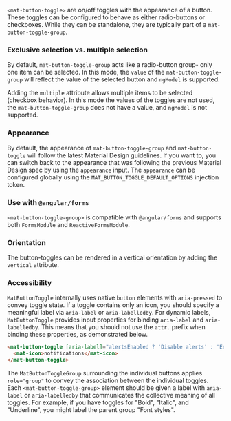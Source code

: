 `<mat-button-toggle>` are on/off toggles with the appearance of a button. These toggles can be
configured to behave as either radio-buttons or checkboxes. While they can be standalone, they are
typically part of a `mat-button-toggle-group`.


<!-- example(button-toggle-overview) -->

### Exclusive selection vs. multiple selection
By default, `mat-button-toggle-group` acts like a radio-button group- only one item can be selected.
In this mode, the `value` of the `mat-button-toggle-group` will reflect the value of the selected
button and `ngModel` is supported.

Adding the `multiple` attribute allows multiple items to be selected (checkbox behavior). In this
mode the values of the toggles are not used, the `mat-button-toggle-group` does not have a value,
and `ngModel` is not supported.

<!-- example(button-toggle-mode) -->

### Appearance
By default, the appearance of `mat-button-toggle-group` and `mat-button-toggle` will follow the
latest Material Design guidelines. If you want to, you can switch back to the appearance that was
following the previous Material Design spec by using the `appearance` input. The `appearance` can
be configured globally using the `MAT_BUTTON_TOGGLE_DEFAULT_OPTIONS` injection token.

<!-- example(button-toggle-appearance) -->

### Use with `@angular/forms`
`<mat-button-toggle-group>` is compatible with `@angular/forms` and supports both `FormsModule`
and `ReactiveFormsModule`.

### Orientation
The button-toggles can be rendered in a vertical orientation by adding the `vertical` attribute.

### Accessibility
`MatButtonToggle` internally uses native `button` elements with `aria-pressed` to convey toggle
state. If a toggle contains only an icon, you should specify a meaningful label via `aria-label`
or `aria-labelledby`. For dynamic labels, `MatButtonToggle` provides input properties for binding
`aria-label` and `aria-labelledby`. This means that you should not use the `attr.` prefix when
binding these properties, as demonstrated below.

```html
<mat-button-toggle [aria-label]="alertsEnabled ? 'Disable alerts' : 'Enable alerts'">
  <mat-icon>notifications</mat-icon>
</mat-button-toggle>
```

The `MatButtonToggleGroup` surrounding the individual buttons applies
`role="group"` to convey the association between the individual toggles. Each
`<mat-button-toggle-group>` element should be given a label with `aria-label` or `aria-labelledby`
that communicates the collective meaning of all toggles. For example, if you have toggles for
"Bold", "Italic", and "Underline", you might label the parent group "Font styles".
